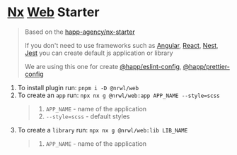 # [Nx](https://nx.dev/) [Web](https://nx.dev/latest/angular/plugins/web/overview) Starter
 
> Based on the [happ-agency/nx-starter](https://github.com/happ-agency/nx-starter) 
>
> If you don't need to use frameworks such as [Angular](https://angular.io/), [React](https://ru.reactjs.org/), [Nest](https://nestjs.com/), [Jest](https://jestjs.io/) you can create default js application or library
> 
> We are using this one for create [@happ/eslint-config](), [@happ/prettier-config]()

1. To install plugin run: `pnpm i -D @nrwl/web`
2. To create an `app` run: `npx nx g @nrwl/web:app APP_NAME --style=scss`
   > 1. `APP_NAME` - name of the application
   > 2. `--style=scss` - default styles
3. To create a `library` run: `npx nx g @nrwl/web:lib LIB_NAME`
   > 1. `APP_NAME` - name of the application
